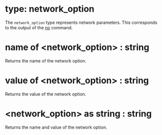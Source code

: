 # type: network_option

The `network_option` type represents network parameters. This corresponds to the output of the [no](http://www-01.ibm.com/support/knowledgecenter/ssw_aix_61/com.ibm.aix.cmds4/no.htm) command.

# name of &lt;network_option&gt; : string

Returns the name of the network option.

# value of &lt;network_option&gt; : string

Returns the value of the network option.

# &lt;network_option&gt; as string : string

Returns the name and value of the network option.
